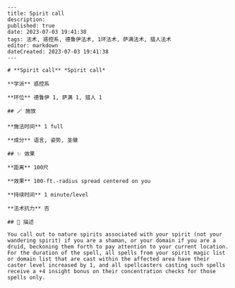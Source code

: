 
    ---
    title: Spirit call
    description: 
    published: true
    date: 2023-07-03 19:41:38
    tags: 法术, 惑控系, 德鲁伊法术, 1环法术, 萨满法术, 猎人法术
    editor: markdown
    dateCreated: 2023-07-03 19:41:38
    ---

    # **Spirit call** *Spirit call*

    **学派** 惑控系 

    **环位** 德鲁伊 1, 萨满 1, 猎人 1

    ## 🪄 施放

    **施法时间** 1 full

    **成分** 语言, 姿势, 圣徽

    ## ✨ 效果  

    **距离** 100尺 

    **效果** 100-ft.-radius spread centered on you 

    **持续时间** 1 minute/level 

    **法术抗力** 否

    ## 📖 描述

    You call out to nature spirits associated with your spirit (not your wandering spirit) if you are a shaman, or your domain if you are a druid, beckoning them forth to pay attention to your current location. For the duration of the spell, all spells from your spirit magic list or domain list that are cast within the affected area have their caster level increased by 1, and all spellcasters casting such spells receive a +4 insight bonus on their concentration checks for those spells only.
    